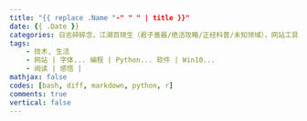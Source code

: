 ```yaml
---
title: "{{ replace .Name "-" " " | title }}"
date: {{ .Date }}
categories: 日志碎碎念，江湖百晓生（君子善器/绝活攻略/正经科普/未知领域），网站工具箱（html/css/hugo），数据库漫游（sql/hive），编程面面观（python/R）
tags:
    - 技术, 生活
    - 网站 | 字体... 编程 | Python... 软件 | Win10...
    - 阅读 | 感悟 | 
mathjax: false
codes: [bash, diff, markdown, python, r]
comments: true
vertical: false
---
```



<!--more-->
